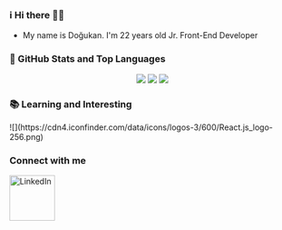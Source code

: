### ℹ️ Hi there 👋👋
- My name is Doğukan. I'm 22 years old Jr. Front-End Developer


### 📌 GitHub Stats and Top Languages
<div align="center">

![](https://github-profile-summary-cards.vercel.app/api/cards/profile-details?username=dogukangoker&theme=monokai)
![](https://github-profile-summary-cards.vercel.app/api/cards/stats?username=dogukangoker&theme=monokai)
![](https://github-profile-summary-cards.vercel.app/api/cards/most-commit-language?username=dogukangoker&theme=monokai)
</div>


### 📚 Learning and Interesting
<div width="50px">
![](https://cdn4.iconfinder.com/data/icons/logos-3/600/React.js_logo-256.png)
</div>


### Connect with me
[<img align="left" alt="LinkedIn" width="80" src="https://github.com/melanieshi0120/melanieshi0120/blob/master/linkedin.ico" />]( https://www.linkedin.com/in/do%C4%9Fukan-g%C3%B6ker/)
<br />

<!--
**dogukangoker/dogukangoker** is a ✨ _special_ ✨ repository because its `README.md` (this file) appears on your GitHub profile.

Here are some ideas to get you started:

- 🔭 I’m currently working on ...
- 🌱 I’m currently learning ...
- 👯 I’m looking to collaborate on ...
- 🤔 I’m looking for help with ...
- 💬 Ask me about ...
- 📫 How to reach me: ...
- 😄 Pronouns: ...
- ⚡ Fun fact: ...
-->
